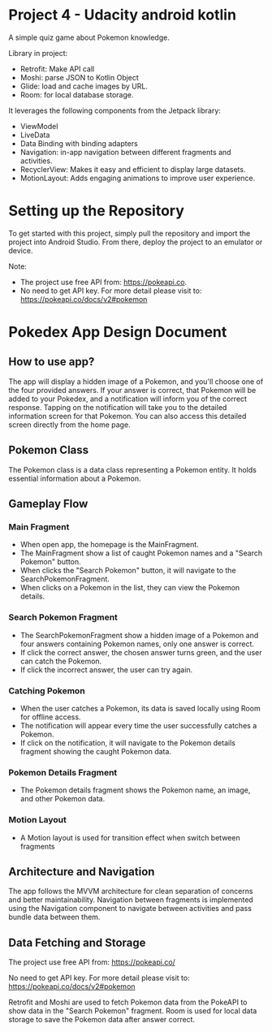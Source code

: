 # Project 4 - Udacity android kotlin

A simple quiz game about Pokemon knowledge.

Library in project:
- Retrofit: Make API call
- Moshi: parse JSON to Kotlin Object
- Glide: load and cache images by URL.
- Room: for local database storage.

It leverages the following components from the Jetpack library:

- ViewModel
- LiveData
- Data Binding with binding adapters
- Navigation: in-app navigation between different fragments and activities.
- RecyclerView: Makes it easy and efficient to display large datasets.
- MotionLayout: Adds engaging animations to improve user experience.

# Setting up the Repository
To get started with this project, simply pull the repository and import the project into Android Studio. From there, deploy the project to an emulator or device.

Note:
- The project use free API from: https://pokeapi.co.
- No need to get API key. For more detail please visit to: https://pokeapi.co/docs/v2#pokemon

# Pokedex App Design Document

## How to use app?
The app will display a hidden image of a Pokemon, and you'll choose one of the four provided answers. If your answer is correct, that Pokemon will be added to your Pokedex, and a notification will inform you of the correct response. Tapping on the notification will take you to the detailed information screen for that Pokemon. You can also access this detailed screen directly from the home page.

## Pokemon Class
The Pokemon class is a data class representing a Pokemon entity. It holds essential information about a Pokemon.

## Gameplay Flow

### Main Fragment

- When open app, the homepage is the MainFragment.
- The MainFragment show a list of caught Pokemon names and a "Search Pokemon" button.
- When clicks the "Search Pokemon" button, it will navigate to the SearchPokemonFragment.
- When clicks on a Pokemon in the list, they can view the Pokemon details.

### Search Pokemon Fragment

- The SearchPokemonFragment show a hidden image of a Pokemon and four answers containing Pokemon names, only one answer is correct.
- If click the correct answer, the chosen answer turns green, and the user can catch the Pokemon.
- If click the incorrect answer, the user can try again.

### Catching Pokemon

- When the user catches a Pokemon, its data is saved locally using Room for offline access.
- The notification will appear every time the user successfully catches a Pokemon.
- If click on the notification, it will navigate to the Pokemon details fragment showing the caught Pokemon data.

### Pokemon Details Fragment

- The Pokemon details fragment shows the Pokemon name, an image, and other Pokemon data.

### Motion Layout

- A Motion layout is used for transition effect when switch between fragments

## Architecture and Navigation

The app follows the MVVM architecture for clean separation of concerns and better maintainability.
Navigation between fragments is implemented using the Navigation component to navigate between activities and pass bundle data between them.

## Data Fetching and Storage

The project use free API from: https://pokeapi.co/

No need to get API key. For more detail please visit to: https://pokeapi.co/docs/v2#pokemon

Retrofit and Moshi are used to fetch Pokemon data from the PokeAPI to show data in the "Search Pokemon" fragment.
Room is used for local data storage to save the Pokemon data after answer correct.



